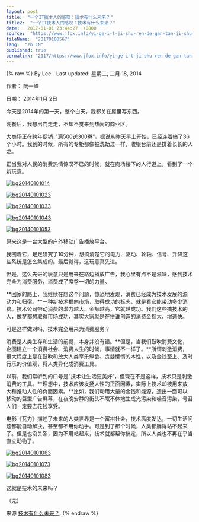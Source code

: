 ```yaml
---
layout: post
title:  "一个IT技术人的感叹：技术有什么未来？"
title2:  "一个IT技术人的感叹：技术有什么未来？"
date:   2017-01-01 23:44:27  +0800
source:  "https://www.jfox.info/yi-ge-i-t-ji-shu-ren-de-gan-tan-ji-shu-you-shi-me-wei-lai.html"
fileName:  "20170100567"
lang:  "zh_CN"
published: true
permalink: "2017/https://www.jfox.info/yi-ge-i-t-ji-shu-ren-de-gan-tan-ji-shu-you-shi-me-wei-lai.html"
---
```

{% raw %}
By Lee - Last updated: 星期二, 二月 18, 2014

作者： 阮一峰

日期： 2014年1月 2日

今天是2014年的第一天，整个白天，我都关在屋里写东西。

晚餐后，我想出门走走，不知不觉来到热闹的商业区。

大商场正在跨年促销，”满500送300券”。据说从昨天早上开始，已经连着搞了36个小时。我到的时候，所有的专柜都像被洗劫过一样，收银台前还是排着长长的人龙。

正当我对人民的消费热情惊叹不已的时候，就在商场楼下的人行道上，看到了一个新玩意。

[![bg20140101014](http://www.jfox.info/wp-content/uploads/2014/02/bg20140101014.jpg)](https://www.jfox.info/go.php?url=http://www.jfox.info/wp-content/uploads/2014/02/bg20140101014.jpg)

[![bg20140101023](http://www.jfox.info/wp-content/uploads/2014/02/bg20140101023.jpg)](https://www.jfox.info/go.php?url=http://www.jfox.info/wp-content/uploads/2014/02/bg20140101023.jpg)

[![bg20140101033](http://www.jfox.info/wp-content/uploads/2014/02/bg20140101033.jpg)](https://www.jfox.info/go.php?url=http://www.jfox.info/wp-content/uploads/2014/02/bg20140101033.jpg)

[![bg20140101043](http://www.jfox.info/wp-content/uploads/2014/02/bg20140101043.jpg)](https://www.jfox.info/go.php?url=http://www.jfox.info/wp-content/uploads/2014/02/bg20140101043.jpg)

[![bg20140101053](http://www.jfox.info/wp-content/uploads/2014/02/bg20140101053.jpg)](https://www.jfox.info/go.php?url=http://www.jfox.info/wp-content/uploads/2014/02/bg20140101053.jpg)

原来这是一台大型的户外移动广告播放平台。

我围着它，足足研究了10分钟，想搞清楚它的电力、驱动、轮轴、信号、升降这些系统是怎么集成的。最后觉得，这玩意真先进。

但是，这么先进的玩意只是用来在路边播放广告，我心里有点不是滋味，感到技术完全为消费服务，消费成了席卷一切的力量。

**回家的路上，我继续在想这个问题，惊恐地发现，消费已经成为技术发展的源动力和归宿。**一种新技术推向市场，取得成功的标志，就是看它能带动多少消费。技术公司带动消费的潜力越大、金额越高，它就越成功。我们这些搞技术的人，做梦都想取得市场成功，其实大家就是在拼谁创造的消费金额大、增速快。

可是这样做对吗，技术完全用来为消费服务？

消费是人类生存和生活的前提，本身并没有错。**但是，当我们鼓吹消费文化，企图建立一个消费社会、消费人生的时候，事情就不一样了。**所谓刺激消费，很大程度上是在鼓吹和放大人类享乐纵欲、贪婪懒惰的本性，以及金钱至上、及时行乐的价值观，将人类异化成消费工具。

以前，我们常听到的口号是”技术让生活更美好”，但现在不是这样，技术只是刺激消费的工具。**理想中，技术应该发扬人性的正面因素，实际上技术却被用来放大和推动人性的负面因素。**比如，我们动用大量的金钱和能源，造出一面可以移动的巨型广告屏幕，在夜晚安静的街头不眠不休地生成光污染和噪音污染，号召人们一定要去花钱享受。

电影《瓦力》描述了未来的人类世界是一个富裕社会，技术高度发达，一切生活问题都能自动解决，甚至都不用你动手。可是到了那个时候，人类都胖得站不起来了。但是也没关系，因为不用站起来，技术就都帮你搞定，所以人类也不再在乎当直立动物了。

[![bg20140101063](http://www.jfox.info/wp-content/uploads/2014/02/bg20140101063.jpg)](https://www.jfox.info/go.php?url=http://www.jfox.info/wp-content/uploads/2014/02/bg20140101063.jpg)

[![bg20140101073](http://www.jfox.info/wp-content/uploads/2014/02/bg20140101073.jpg)](https://www.jfox.info/go.php?url=http://www.jfox.info/wp-content/uploads/2014/02/bg20140101073.jpg)

[![bg20140101083](http://www.jfox.info/wp-content/uploads/2014/02/bg20140101083.jpg)](https://www.jfox.info/go.php?url=http://www.jfox.info/wp-content/uploads/2014/02/bg20140101083.jpg)

这就是技术的未来吗？

（完）

来源 [技术有什么未来？](https://www.jfox.info/go.php?url=http://www.jfox.info/url.php?url=http%3A%2F%2Fwww.ruanyifeng.com%2Fblog%2F2014%2F01%2Ftechnology_s_future.html).
{% endraw %}
